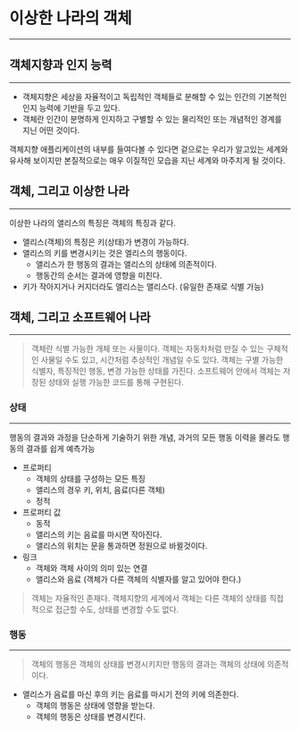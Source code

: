 # 이상한 나라의 객체
---

## 객체지향과 인지 능력
---

- 객체지향은 세상을 자율적이고 독립적인 객체들로 분해할 수 있는 인간의 기본적인 인지 능력에 기반을 두고 있다.
- 객체란 인간이 분명하게 인지하고 구별할 수 있는 물리적인 또는 개념적인 경계를 지닌 어떤 것이다.

객체지향 애플리케이션의 내부를 들여다볼 수 있다면 겉으로는 우리가 알고있는 세계와 유사해 보이지만 본질적으로는 매우 이질적인 모습을 지닌 세계와 마주치게 될 것이다.

## 객체, 그리고 이상한 나라
---

이상한 나라의 앨리스의 특징은 객체의 특징과 같다.

- 앨리스(객체)의 특징은 키(상태)가 변경이 가능하다.
- 앨리스의 키를 변경시키는 것은 엘리스의 행동이다.
    - 앨리스가 한 행동의 결과는 앨리스의 상태에 의존적이다.
    - 행동간의 순서는 결과에 영향을 미친다.
- 키가 작아지거나 커지더라도 앨리스는 앨리스다. (유일한 존재로 식별 가능)

## 객체, 그리고 소프트웨어 나라
---

> 객체란 식별 가능한 개체 또는 사물이다. 객체는 자동차처럼 만질 수 있는 구체적인 사물일 수도 있고, 시간처럼 추상적인 개념일 수도 있다. 객체는 구별 가능한 식별자, 특징적인 행동, 변경 가능한 상태를 가진다. 소프트웨어 안에서 객체는 저장된 상태와 실행 가능한 코드를 통해 구현된다.

### 상태
---

행동의 결과와 과정을 단순하게 기술하기 위한 개념, 과거의 모든 행동 이력을 몰라도 행동의 결과를 쉽게 예측가능

- 프로퍼티
    - 객체의 상태를 구성하는 모든 특징
    - 앨리스의 경우 키, 위치, 음료(다른 객체)
    - 정적
- 프로퍼티 값
    - 동적
    - 앨리스의 키는 음료를 마시면 작아진다.
    - 앨리스의 위치는 문을 통과하면 정원으로 바뀔것이다.
- 링크
    - 객체와 객체 사이의 의미 있는 연결
    - 앨리스와 음료 (객체가 다른 객체의 식별자를 알고 있어야 한다.)

> 객체는 자율적인 존재다. 객체지향의 세계에서 객체는 다른 객체의 상태를 직접적으로 접근할 수도, 상태를 변경할 수도 없다.

### 행동
---

> 객체의 행동은 객체의 상태를 변경시키지만 행동의 결과는 객체의 상태에 의존적이다.

- 앨리스가 음료를 마신 후의 키는 음료를 마시기 전의 키에 의존한다.
    - 객체의 행동은 상태에 영향을 받는다.
    - 객체의 행동은 상태를 변경시킨다.